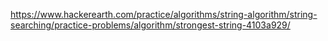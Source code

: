 https://www.hackerearth.com/practice/algorithms/string-algorithm/string-searching/practice-problems/algorithm/strongest-string-4103a929/
